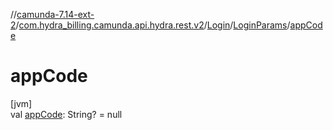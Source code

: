 //[camunda-7.14-ext-2](../../../../index.md)/[com.hydra_billing.camunda.api.hydra.rest.v2](../../index.md)/[Login](../index.md)/[LoginParams](index.md)/[appCode](app-code.md)

# appCode

[jvm]\
val [appCode](app-code.md): String? = null
